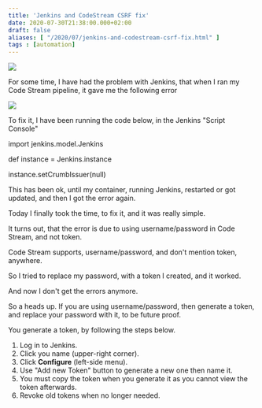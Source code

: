 ```yaml
---
title: 'Jenkins and CodeStream CSRF fix'
date: 2020-07-30T21:38:00.000+02:00
draft: false
aliases: [ "/2020/07/jenkins-and-codestream-csrf-fix.html" ]
tags : [automation]
---
```


  

[![](https://1.bp.blogspot.com/-C7HqvPXLhSk/XyMfPP6tQHI/AAAAAAACP3U/reWKJR3oWeMB9Y0Ih22a5WzP1QC0m6isQCLcBGAsYHQ/w640-h427/k-i-l-i-a-n-PZLgTUAhxMM-unsplash.jpg)](https://1.bp.blogspot.com/-C7HqvPXLhSk/XyMfPP6tQHI/AAAAAAACP3U/reWKJR3oWeMB9Y0Ih22a5WzP1QC0m6isQCLcBGAsYHQ/s2048/k-i-l-i-a-n-PZLgTUAhxMM-unsplash.jpg)

  

For some time, I have had the problem with Jenkins, that when I ran my Code Stream pipeline, it gave me the following error 

[![](https://1.bp.blogspot.com/-BRpc30hcMVE/XyMfwKhdNOI/AAAAAAACP3c/Iq-QLTGWSSA1jgaZLJBO294lPOSv7It4ACLcBGAsYHQ/w400-h130/Sk%25C3%25A6rmbillede%2B2020-07-30%2Bkl.%2B21.29.45.png)](https://1.bp.blogspot.com/-BRpc30hcMVE/XyMfwKhdNOI/AAAAAAACP3c/Iq-QLTGWSSA1jgaZLJBO294lPOSv7It4ACLcBGAsYHQ/s930/Sk%25C3%25A6rmbillede%2B2020-07-30%2Bkl.%2B21.29.45.png)

To fix it, I have been running the code below, in the Jenkins "Script Console" 

  

import jenkins.model.Jenkins

def instance = Jenkins.instance

instance.setCrumbIssuer(null)

  

This has been ok, until my container, running Jenkins, restarted or got updated, and then I got the error again.

  

Today I finally took the time, to fix it, and it was really simple.

  

It turns out, that the error is due to using username/password in Code Stream, and not token.

  

Code Stream supports, username/password, and don't mention token, anywhere.

So I tried to replace my password, with a token I created, and it worked.

  

And now I don't get the errors anymore.

  

So a heads up. If you are using username/password, then generate a token, and replace your password with it, to be future proof.

  

You generate a token, by following the steps below.

  

1.  Log in to Jenkins.
2.  Click you name (upper-right corner).
3.  Click **Configure** (left-side menu).
4.  Use "Add new Token" button to generate a new one then name it.
5.  You must copy the token when you generate it as you cannot view the token afterwards.
6.  Revoke old tokens when no longer needed.